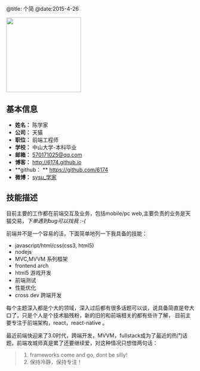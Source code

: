 @title: 个简
@date:2015-4-26

<img src="http://gtms04.alicdn.com/tps/i4/TB1WQ2jHFXXXXbEXVXXzSnbJFXX-690-607.jpeg" style="width: 200px;" alt="">


## 基本信息

- **姓名：** 陈学家
- **公司：** 天猫
- **职位：** 前端工程师
- **学校：** 中山大学-本科毕业
- **邮箱：** 570171025@qq.com
- **博客：** http://6174.github.io
- **github： ** https://github.com/6174 
- **微博：** [sysu_学家](http://www.weibo.com/2254313183/profile)

## 技能描述

目前主要的工作都在前端交互及业务，包括mobile/pc web,主要负责的业务是天猫交易，<i>下单遇到bug可以找我 :-(</i> 

前端并不是一个容易的活，下面简单地列一下我具备的技能：

* javascript/html/css(css3, html5)
* nodejs
* MVC,MVVM 系列框架
* frontend arch
* html5 游戏开发
* 前端测试
* 性能优化
* cross dev 跨端开发 

每个主题深入都是个大的领域，深入过后都有很多话题可以谈，说具备简直是夸大口了，只是个人是个技术脑残粉，新的旧的和前端相关的都有些许了解， 目前主要专注于前端架构，react，react-native 。

最近前端快迎来了3.0时代，跨端开发，MVVM，fullstack成为了最近的热门话题，前端攻城师真是累了还要继续爱，对这种情况只想借两句话：

> 1. frameworks come and go, dont be silly!
> 2. 保持冷静，保持专注！



